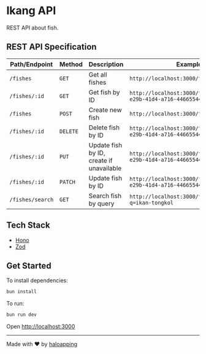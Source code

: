 # Ikang API

REST API about fish.

## REST API Specification

| Path/Endpoint    | Method   | Description                              | Example                                                             |
| ---------------- | -------- | ---------------------------------------- | ------------------------------------------------------------------- |
| `/fishes`        | `GET`    | Get all fishes                           | `http://localhost:3000/fishes`                                      |
| `/fishes/:id`    | `GET`    | Get fish by ID                           | `http://localhost:3000/fishes/550e8400-e29b-41d4-a716-446655440000` |
| `/fishes`        | `POST`   | Create new fish                          | `http://localhost:3000/fishes`                                      |
| `/fishes/:id`    | `DELETE` | Delete fish by ID                        | `http://localhost:3000/fishes/550e8400-e29b-41d4-a716-446655440000` |
| `/fishes/:id`    | `PUT`    | Update fish by ID, create if unavailable | `http://localhost:3000/fishes/550e8400-e29b-41d4-a716-446655440000` |
| `/fishes/:id`    | `PATCH`  | Update fish by ID                        | `http://localhost:3000/fishes/550e8400-e29b-41d4-a716-446655440000` |
| `/fishes/search` | `GET`    | Search fish by query                     | `http://localhost:3000/fishes/search?q=ikan-tongkol`                |

## Tech Stack

- [Hono](https://hono.dev)
- [Zod](https://zod.dev)

## Get Started

To install dependencies:

```sh
bun install
```

To run:

```sh
bun run dev
```

Open [http://localhost:3000](http://localhost:3000)

---

Made with ❤️ by [haloapping](https://haloapping.com/)
